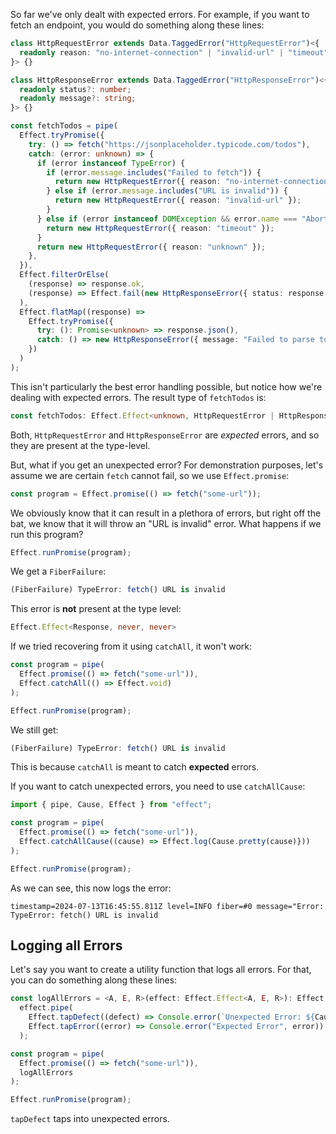 So far we've only dealt with expected errors. For example, if you want to fetch an endpoint, you would do something along these lines:

```ts
class HttpRequestError extends Data.TaggedError("HttpRequestError")<{
  readonly reason: "no-internet-connection" | "invalid-url" | "timeout" | "unknown"
}> {}

class HttpResponseError extends Data.TaggedError("HttpResponseError")<{
  readonly status?: number;
  readonly message?: string;
}> {}

const fetchTodos = pipe(
  Effect.tryPromise({
    try: () => fetch("https://jsonplaceholder.typicode.com/todos"),
    catch: (error: unknown) => {
      if (error instanceof TypeError) {
        if (error.message.includes("Failed to fetch")) {
          return new HttpRequestError({ reason: "no-internet-connection" });
        } else if (error.message.includes("URL is invalid")) {
          return new HttpRequestError({ reason: "invalid-url" });
        }
      } else if (error instanceof DOMException && error.name === "AbortError") {
        return new HttpRequestError({ reason: "timeout" });
      }
      return new HttpRequestError({ reason: "unknown" });
    },
  }),
  Effect.filterOrElse(
    (response) => response.ok,
    (response) => Effect.fail(new HttpResponseError({ status: response.status }))
  ),
  Effect.flatMap((response) =>
    Effect.tryPromise({
      try: (): Promise<unknown> => response.json(),
      catch: () => new HttpResponseError({ message: "Failed to parse todos" }),
    })
  )
);
```

This isn't particularly the best error handling possible, but notice how we're dealing with expected errors. The result type of `fetchTodos` is:

```ts
const fetchTodos: Effect.Effect<unknown, HttpRequestError | HttpResponseError, never>
```

Both, `HttpRequestError` and `HttpResponseError` are _expected_ errors, and so they are present at the type-level.

But, what if you get an unexpected error? For demonstration purposes, let's assume we are certain `fetch` cannot fail, so we use `Effect.promise`:

```ts
const program = Effect.promise(() => fetch("some-url"));
```

We obviously know that it can result in a plethora of errors, but right off the bat, we know that it will throw an "URL is invalid" error. What happens if we run this program?

```ts
Effect.runPromise(program);
```

We get a `FiberFailure`:

```ts
(FiberFailure) TypeError: fetch() URL is invalid
```

This error is **not** present at the type level:

```ts
Effect.Effect<Response, never, never>
```

If we tried recovering from it using `catchAll`, it won't work:

```ts
const program = pipe(
  Effect.promise(() => fetch("some-url")),
  Effect.catchAll(() => Effect.void)
);

Effect.runPromise(program);
```

We still get:

```ts
(FiberFailure) TypeError: fetch() URL is invalid
```

This is because `catchAll` is meant to catch **expected** errors.

If you want to catch unexpected errors, you need to use `catchAllCause`:

```ts
import { pipe, Cause, Effect } from "effect";

const program = pipe(
  Effect.promise(() => fetch("some-url")),
  Effect.catchAllCause((cause) => Effect.log(Cause.pretty(cause)}))
);

Effect.runPromise(program);
```

As we can see, this now logs the error:

```
timestamp=2024-07-13T16:45:55.811Z level=INFO fiber=#0 message="Error: TypeError: fetch() URL is invalid
```

## Logging all Errors

Let's say you want to create a utility function that logs all errors. For that, you can do something along these lines:

```ts
const logAllErrors = <A, E, R>(effect: Effect.Effect<A, E, R>): Effect.Effect<A, E, R> =>
  effect.pipe(
    Effect.tapDefect((defect) => Console.error(`Unexpected Error: ${Cause.pretty(defect)}`)),
    Effect.tapError((error) => Console.error("Expected Error", error))
  );

const program = pipe(
  Effect.promise(() => fetch("some-url")),
  logAllErrors
);

Effect.runPromise(program);
```

`tapDefect` taps into unexpected errors.